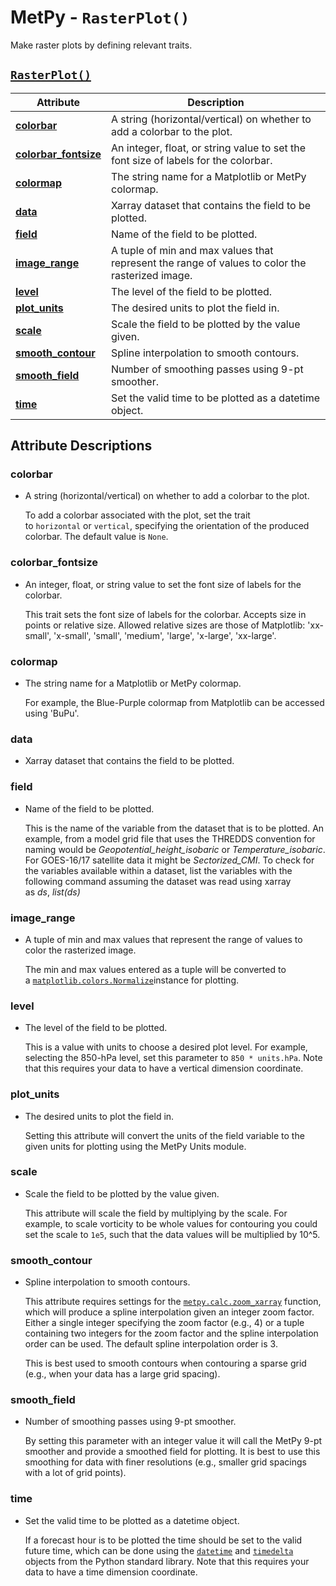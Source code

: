 # MetPy - `RasterPlot()`

Make raster plots by defining relevant traits.

## <a href="https://unidata.github.io/MetPy/latest/api/generated/metpy.plots.RasterPlot.html" target="_blank">`RasterPlot()`</a>
  | Attribute | Description |
  | - | - |
  | <a href="https://unidata.github.io/MetPy/latest/api/generated/metpy.plots.RasterPlot.html#metpy.plots.RasterPlot.colorbar" target="_blank">**colorbar**</a> | A string (horizontal/vertical) on whether to add a colorbar to the plot. |
  | <a href="https://unidata.github.io/MetPy/latest/api/generated/metpy.plots.RasterPlot.html#metpy.plots.RasterPlot.colorbar_fontsize" target="_blank">**colorbar_fontsize**</a> | An integer, float, or string value to set the font size of labels for the colorbar. |
  | <a href="https://unidata.github.io/MetPy/latest/api/generated/metpy.plots.RasterPlot.html#metpy.plots.RasterPlot.colormap" target="_blank">**colormap**</a> | The string name for a Matplotlib or MetPy colormap. |
  | <a href="https://unidata.github.io/MetPy/latest/api/generated/metpy.plots.RasterPlot.html#metpy.plots.RasterPlot.data" target="_blank">**data**</a> | Xarray dataset that contains the field to be plotted. |
  | <a href="https://unidata.github.io/MetPy/latest/api/generated/metpy.plots.RasterPlot.html#metpy.plots.RasterPlot.field" target="_blank">**field**</a> | Name of the field to be plotted. |
  | <a href="https://unidata.github.io/MetPy/latest/api/generated/metpy.plots.RasterPlot.html#metpy.plots.RasterPlot.image_range" target="_blank">**image_range**</a> | A tuple of min and max values that represent the range of values to color the rasterized image. |
  | <a href="https://unidata.github.io/MetPy/latest/api/generated/metpy.plots.RasterPlot.html#metpy.plots.RasterPlot.level" target="_blank">**level**</a> | The level of the field to be plotted. |
  | <a href="https://unidata.github.io/MetPy/latest/api/generated/metpy.plots.RasterPlot.html#metpy.plots.RasterPlot.plot_units" target="_blank">**plot_units**</a> | The desired units to plot the field in. |
  | <a href="https://unidata.github.io/MetPy/latest/api/generated/metpy.plots.RasterPlot.html#metpy.plots.RasterPlot.scale" target="_blank">**scale**</a> | Scale the field to be plotted by the value given. |
  | <a href="https://unidata.github.io/MetPy/latest/api/generated/metpy.plots.RasterPlot.html#metpy.plots.RasterPlot.smooth_contour" target="_blank">**smooth_contour**</a> | Spline interpolation to smooth contours. |
  | <a href="https://unidata.github.io/MetPy/latest/api/generated/metpy.plots.RasterPlot.html#metpy.plots.RasterPlot.smooth_field" target="_blank">**smooth_field**</a> | Number of smoothing passes using 9-pt smoother. |
  | <a href="https://unidata.github.io/MetPy/latest/api/generated/metpy.plots.RasterPlot.html#metpy.plots.RasterPlot.time" target="_blank">**time**</a> | Set the valid time to be plotted as a datetime object. |

## Attribute Descriptions

### **colorbar**
  * A string (horizontal/vertical) on whether to add a colorbar to the plot.

    To add a colorbar associated with the plot, set the trait to `horizontal` or `vertical`,
    specifying the orientation of the produced colorbar. The default value is `None`.

### **colorbar_fontsize**
  * An integer, float, or string value to set the font size of labels for the colorbar.

    This trait sets the font size of labels for the colorbar. Accepts size in points or relative size.
    Allowed relative sizes are those of Matplotlib: 'xx-small', 'x-small', 'small', 'medium', 'large', 'x-large', 'xx-large'.

### **colormap**
  * The string name for a Matplotlib or MetPy colormap.

    For example, the Blue-Purple colormap from Matplotlib can be accessed using 'BuPu'.

### **data**
  * Xarray dataset that contains the field to be plotted.

### **field**
  * Name of the field to be plotted.

    This is the name of the variable from the dataset that is to be plotted. An example,
    from a model grid file that uses the THREDDS convention for naming would be
    *Geopotential_height_isobaric* or *Temperature_isobaric*. For GOES-16/17 satellite data
    it might be *Sectorized_CMI*. To check for the variables available within a dataset, list
    the variables with the following command assuming the dataset was read using xarray as *ds*, *list(ds)*

### **image_range**
  * A tuple of min and max values that represent the range of values to color the rasterized image.

    The min and max values entered as a tuple will be converted to a <a href="https://matplotlib.org/stable/api/_as_gen/matplotlib.colors.Normalize.html#matplotlib.colors.Normalize " target="_blank">`matplotlib.colors.Normalize`</a>instance for plotting.

### **level**
  * The level of the field to be plotted.

    This is a value with units to choose a desired plot level. For example,
    selecting the 850-hPa level, set this parameter to `850 * units.hPa`.
    Note that this requires your data to have a vertical dimension coordinate.

### **plot_units**
  * The desired units to plot the field in.

    Setting this attribute will convert the units of the field variable to the
    given units for plotting using the MetPy Units module.

### **scale**
  * Scale the field to be plotted by the value given.

    This attribute will scale the field by multiplying by the scale. For example,
    to scale vorticity to be whole values for contouring you could set the scale to `1e5`,
    such that the data values will be multiplied by 10^5.

### **smooth_contour**
  * Spline interpolation to smooth contours.

    This attribute requires settings for the
    <a href="https://unidata.github.io/MetPy/latest/api/generated/metpy.calc.zoom_xarray.html#metpy.calc.zoom_xarray " target="_blank">`metpy.calc.zoom_xarray`</a>
    function, which will produce a spline interpolation given an integer zoom factor.
    Either a single integer specifying the zoom factor (e.g., 4) or a tuple containing
    two integers for the zoom factor and the spline interpolation order can be used.
    The default spline interpolation order is 3.

    This is best used to smooth contours when contouring a sparse grid (e.g., when your data has a large grid spacing).

### **smooth_field**
  * Number of smoothing passes using 9-pt smoother.

    By setting this parameter with an integer value it will call the MetPy 9-pt
    smoother and provide a smoothed field for plotting. It is best to use this
    smoothing for data with finer resolutions (e.g., smaller grid spacings with
    a lot of grid points).

### **time**
  * Set the valid time to be plotted as a datetime object.

    If a forecast hour is to be plotted the time should be set to the valid future time,
    which can be done using the
    <a href="https://docs.python.org/3/library/datetime.html#datetime.datetime" target="_blank">`datetime`</a> and
    <a href="https://docs.python.org/3/library/datetime.html#datetime.timedelta" target="_blank">`timedelta`</a>
    objects from the Python standard library. Note that this requires your data to have a time dimension coordinate.
